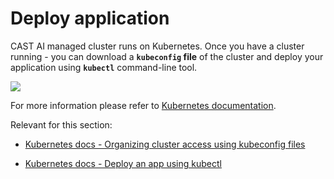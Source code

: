 # Deploy application

CAST AI managed cluster runs on Kubernetes. Once you have a cluster running - you can download a **`kubeconfig` file** of the cluster and deploy your application using **`kubectl`** command-line tool.

![](getting-started/downloadkubeconfig.png)

For more information please refer to [Kubernetes documentation](https://kubernetes.io/docs/home/).

Relevant for this section:

- [Kubernetes docs - Organizing cluster access using kubeconfig files](https://kubernetes.io/docs/concepts/configuration/organize-cluster-access-kubeconfig/)

- [Kubernetes docs - Deploy an app using kubectl](https://kubernetes.io/docs/tutorials/kubernetes-basics/deploy-app/deploy-intro/)
